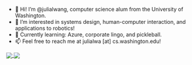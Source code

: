- 👋 Hi! I’m @julialwang, computer science alum from the University of Washington.
- 👀 I’m interested in systems design, human-computer interaction, and applications to robotics!
- 🌱 Currently learning: Azure, corporate lingo, and pickleball.
- 📫 Feel free to reach me at julialwa [at] cs.washington.edu!

<a href="https://github.com/julialwang/github-readme-stats">
  <img align="center" src="https://github-readme-stats.vercel.app/api?username=julialwang&show_icons=true&include_all_commits=true&hide=stars" />
</a>
<a href="https://github.com/julialwang/github-readme-stats">
  <img align="center" src="https://github-readme-stats.vercel.app/api/top-langs/?username=julialwang&layout=compact" />
</a>

